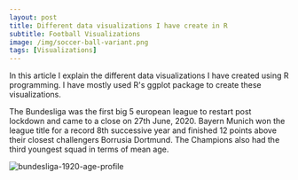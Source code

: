 ```yaml
---
layout: post
title: Different data visualizations I have create in R
subtitle: Football Visualizations
image: /img/soccer-ball-variant.png
tags: [Visualizations]
---
```


In this article I explain the different data visualizations I have created using R programming. I have mostly used R's ggplot package to create these visualizations.

The Bundesliga was the first big 5 european league to restart post lockdown and came to a close on 27th June, 2020. Bayern Munich won the league title for a record 8th successive year and finished 12 points above their closest challengers Borrusia Dortmund. The Champions also had the third youngest squad in terms of mean age.

![bundesliga-1920-age-profile](/img/plots/bundesliga_1920/bun_teams_age_profile_1920)
